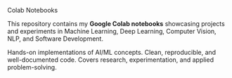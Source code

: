 Colab Notebooks 

This repository contains my **Google Colab notebooks** showcasing projects and experiments in Machine Learning, Deep Learning, Computer Vision, NLP, and Software Development.

Hands-on implementations of AI/ML concepts.
Clean, reproducible, and well-documented code.
Covers research, experimentation, and applied problem-solving.

